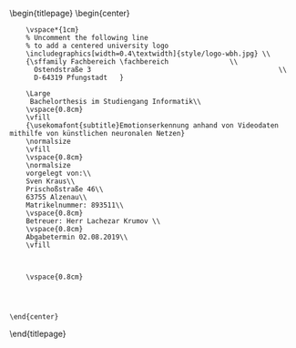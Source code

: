 <!-- 
This is the Latex-heavy title page. 
People outside UCL may want to remove the header logo 
and add the centred logo

% Bildkante des Logo bündig mit Text
    \includegraphics[]{wbh_logo.png} \\
    {\sffamily Fachbereich \fachbereich               \\
    Ostendstraße 3                                              \\
    D-64319 Pfungstadt   
    width=0.4\textwidth

-->

\begin{titlepage}
    \begin{center}

        \vspace*{1cm}
        % Uncomment the following line
        % to add a centered university logo
        \includegraphics[width=0.4\textwidth]{style/logo-wbh.jpg} \\
        {\sffamily Fachbereich \fachbereich               \\
          Ostendstraße 3                                              \\
          D-64319 Pfungstadt   }
        
        \Large
         Bachelorthesis im Studiengang Informatik\\
        \vspace{0.8cm}
        \vfill
        {\usekomafont{subtitle}Emotionserkennung anhand von Videodaten mithilfe von künstlichen neuronalen Netzen}
        \normalsize
        \vfill
        \vspace{0.8cm}
        \normalsize
        vorgelegt von:\\
        Sven Kraus\\
        Prischoßstraße 46\\
        63755 Alzenau\\
        Matrikelnummer: 893511\\
        \vspace{0.8cm}
        Betreuer: Herr Lachezar Krumov \\
        \vspace{0.8cm}
        Abgabetermin 02.08.2019\\
        \vfill
        
     

        \vspace{0.8cm}


        
     
    \end{center}
\end{titlepage}

